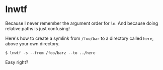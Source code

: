 
# lnwtf

Because I never remember the argument order for `ln`. And because doing relative paths is just confusing!

Here's how to create a symlink from `/foo/bar` to a directory called `here`, above your own directory.

    $ lnwtf -s --from /foo/barz --to ../here

Easy right?


